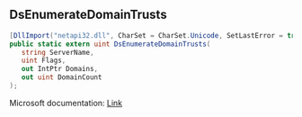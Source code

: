 ## DsEnumerateDomainTrusts

```csharp
[DllImport("netapi32.dll", CharSet = CharSet.Unicode, SetLastError = true)]
public static extern uint DsEnumerateDomainTrusts(
   string ServerName,
   uint Flags,
   out IntPtr Domains,
   out uint DomainCount
);
```

Microsoft documentation: [Link](https://docs.microsoft.com/en-us/windows/win32/api/dsgetdc/nf-dsgetdc-dsenumeratedomaintrustsw)
